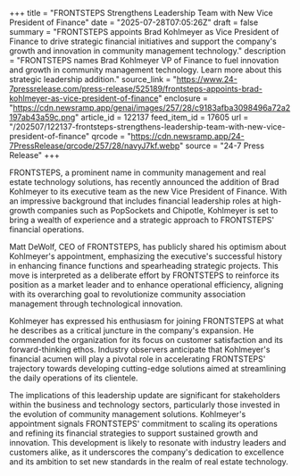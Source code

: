 +++
title = "FRONTSTEPS Strengthens Leadership Team with New Vice President of Finance"
date = "2025-07-28T07:05:26Z"
draft = false
summary = "FRONTSTEPS appoints Brad Kohlmeyer as Vice President of Finance to drive strategic financial initiatives and support the company's growth and innovation in community management technology."
description = "FRONTSTEPS names Brad Kohlmeyer VP of Finance to fuel innovation and growth in community management technology. Learn more about this strategic leadership addition."
source_link = "https://www.24-7pressrelease.com/press-release/525189/frontsteps-appoints-brad-kohlmeyer-as-vice-president-of-finance"
enclosure = "https://cdn.newsramp.app/genai/images/257/28/c9183afba3098496a72a2197ab43a59c.png"
article_id = 122137
feed_item_id = 17605
url = "/202507/122137-frontsteps-strengthens-leadership-team-with-new-vice-president-of-finance"
qrcode = "https://cdn.newsramp.app/24-7PressRelease/qrcode/257/28/navyJ7kf.webp"
source = "24-7 Press Release"
+++

<p>FRONTSTEPS, a prominent name in community management and real estate technology solutions, has recently announced the addition of Brad Kohlmeyer to its executive team as the new Vice President of Finance. With an impressive background that includes financial leadership roles at high-growth companies such as PopSockets and Chipotle, Kohlmeyer is set to bring a wealth of experience and a strategic approach to FRONTSTEPS' financial operations.</p><p>Matt DeWolf, CEO of FRONTSTEPS, has publicly shared his optimism about Kohlmeyer's appointment, emphasizing the executive's successful history in enhancing finance functions and spearheading strategic projects. This move is interpreted as a deliberate effort by FRONTSTEPS to reinforce its position as a market leader and to enhance operational efficiency, aligning with its overarching goal to revolutionize community association management through technological innovation.</p><p>Kohlmeyer has expressed his enthusiasm for joining FRONTSTEPS at what he describes as a critical juncture in the company's expansion. He commended the organization for its focus on customer satisfaction and its forward-thinking ethos. Industry observers anticipate that Kohlmeyer's financial acumen will play a pivotal role in accelerating FRONTSTEPS' trajectory towards developing cutting-edge solutions aimed at streamlining the daily operations of its clientele.</p><p>The implications of this leadership update are significant for stakeholders within the business and technology sectors, particularly those invested in the evolution of community management solutions. Kohlmeyer's appointment signals FRONTSTEPS' commitment to scaling its operations and refining its financial strategies to support sustained growth and innovation. This development is likely to resonate with industry leaders and customers alike, as it underscores the company's dedication to excellence and its ambition to set new standards in the realm of real estate technology.</p>